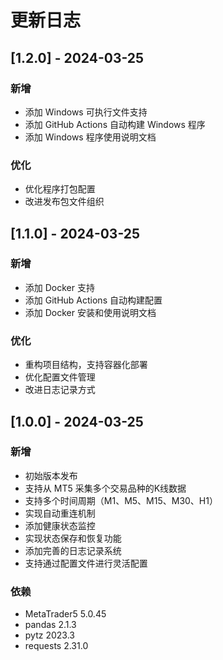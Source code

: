 # 更新日志

## [1.2.0] - 2024-03-25

### 新增
- 添加 Windows 可执行文件支持
- 添加 GitHub Actions 自动构建 Windows 程序
- 添加 Windows 程序使用说明文档

### 优化
- 优化程序打包配置
- 改进发布包文件组织

## [1.1.0] - 2024-03-25

### 新增
- 添加 Docker 支持
- 添加 GitHub Actions 自动构建配置
- 添加 Docker 安装和使用说明文档

### 优化
- 重构项目结构，支持容器化部署
- 优化配置文件管理
- 改进日志记录方式

## [1.0.0] - 2024-03-25

### 新增
- 初始版本发布
- 支持从 MT5 采集多个交易品种的K线数据
- 支持多个时间周期（M1、M5、M15、M30、H1）
- 实现自动重连机制
- 添加健康状态监控
- 实现状态保存和恢复功能
- 添加完善的日志记录系统
- 支持通过配置文件进行灵活配置

### 依赖
- MetaTrader5 5.0.45
- pandas 2.1.3
- pytz 2023.3
- requests 2.31.0 
